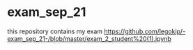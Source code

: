 # exam_sep_21
this repository contains my exam
https://github.com/legokip/-exam_sep_21-/blob/master/exam_2_student%20(1).ipynb
